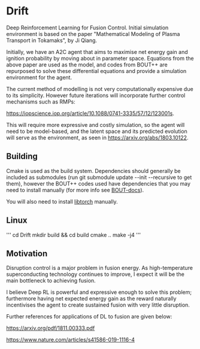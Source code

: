 # Drift

Deep Reinforcement Learning for Fusion Control. Initial simulation environment is based on the paper "Mathematical Modeling of Plasma Transport in Tokamaks", by Ji Qiang.

Initially, we have an A2C agent that aims to maximise net energy gain and ignition probability by moving about in parameter space. Equations from the above paper are used as the model, and codes from BOUT++ are repurposed to solve these differential equations and provide a simulation environment for the agent.

The current method of modelling is not very computationally expensive due to its simplicity. However future iterations will incorporate further control mechanisms such as RMPs: 

https://iopscience.iop.org/article/10.1088/0741-3335/57/12/123001s. 

This will require more expressive and costly simulation, so the agent will need to be model-based, and the latent space and its predicted evolution will serve as the environment, as seen in https://arxiv.org/abs/1803.10122.

## Building

Cmake is used as the build system. Dependencies should generally be included as submodules (run git submodule update --init --recursive to get them), however the BOUT++ codes used have dependencies that you may need to install manually (for more info see [BOUT-docs](https://bout-dev.readthedocs.io/en/latest/)). 

You will also need to install [libtorch](https://pytorch.org/cppdocs/installing.html) manually.

## Linux

'''
cd Drift
mkdir build && cd build
cmake ..
make -j4
'''

## Motivation

Disruption control is a major problem in fusion energy. As high-temperature superconducting technology continues to improve, I expect it will be the main bottleneck to achieving fusion. 

I believe Deep RL is powerful and expressive enough to solve this problem; furthermore having net expected energy gain as the reward naturally incentivises the agent to create sustained fusion with very little disruption.

Further references for applications of DL to fusion are given below:

https://arxiv.org/pdf/1811.00333.pdf

https://www.nature.com/articles/s41586-019-1116-4
